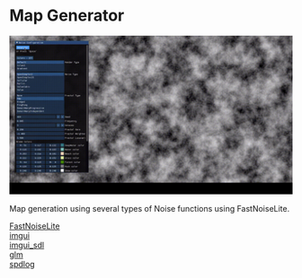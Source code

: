 # Map Generator

![](https://github.com/chirag9510/Map-Generation/blob/master/img/map%20generation.gif)

Map generation using several types of Noise functions using FastNoiseLite. 

[FastNoiseLite](https://github.com/Auburn/FastNoiseLite)\
[imgui](https://github.com/ocornut/imgui)\
[imgui_sdl](https://github.com/Tyyppi77/imgui_sdl)\
[glm](https://github.com/g-truc/glm)\
[spdlog](https://github.com/gabime/spdlog)




